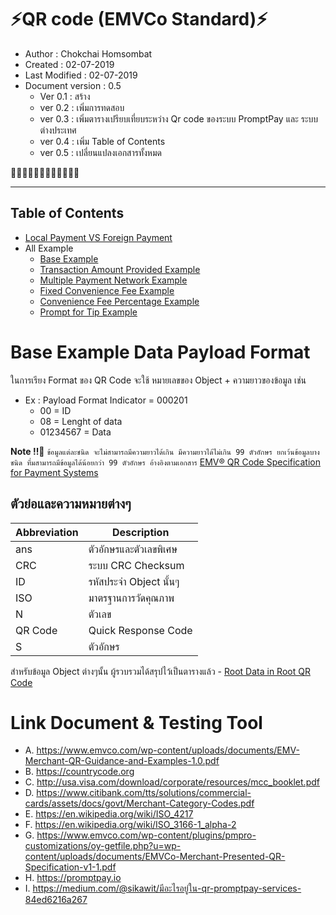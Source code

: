 # ⚡️QR code (EMVCo Standard)⚡️

* Author : Chokchai Homsombat
* Created : 02-07-2019
* Last Modified : 02-07-2019
* Document version : 0.5 
  *   Ver 0.1 : สร้าง
  *   ver 0.2 : เพิ่มการทดสอบ
  *   ver 0.3 : เพิ่มตารางเปรียบเที่ยบระหว่าง Qr code ของระบบ PromptPay และ ระบบต่างประเทศ
  *   ver 0.4 : เพิ่ม Table of Contents
  *   ver 0.5 : เปลี่ยนแปลงเอกสารทั้งหมด

💯💯💯💯💯💯💯💯💯💯💯💯

---

## Table of Contents
 - [Local Payment VS Foreign Payment](https://github.com/chokchai9900/QR_Wiki/blob/master/LocalVsForeign.md)
- All Example
  - [Base Example](https://github.com/chokchai9900/QR_Wiki/blob/master/Example/Base%20Example%20.md)
  - [Transaction Amount Provided Example](https://github.com/chokchai9900/QR_Wiki/blob/master/Example/Transaction%20Amount%20Provided%20Example%20.md)
  - [Multiple Payment Network Example](https://github.com/chokchai9900/QR_Wiki/blob/master/Example/Multiple%20Payment%20Network%20Example.md)
  - [Fixed Convenience Fee Example](https://github.com/chokchai9900/QR_Wiki/blob/master/Example/Fixed%20Convenience%20Fee%20Example%20.md)
  - [Convenience Fee Percentage Example](https://github.com/chokchai9900/QR_Wiki/blob/master/Example/Convenience%20Fee%20Percentage%20Example%20.md)
  - [Prompt for Tip Example](https://github.com/chokchai9900/QR_Wiki/blob/master/Example/Prompt%20for%20Tip%20Example%20.md)


# Base Example Data Payload Format

ในการเรียง Format ของ QR Code จะใช้ หมายเลขของ Object + ความยาวของข้อมูล เช่น
* Ex : Payload Format Indicator = 000201
    * 00 = ID 
    * 08 = Lenght of data
    * 01234567 = Data

**Note !!🚧** `ข้อมูลแต่ละชนิด จะไม่สามารถมีความยาวได้เกิน มีความยาวได้ไม่เกิน 99 ตัวอักษร ยกเว้นข้อมูลบางชนิด ที่มสามารถมีข้อมูลได้น้อยกว่า 99 ตัวอักษร อ้างอิงตามเอกสาร` [EMV® QR Code Specification for Payment Systems](https://www.emvco.com/wp-content/plugins/pmpro-customizations/oy-getfile.php?u=wp-content/uploads/documents/EMVCo-Merchant-Presented-QR-Specification-v1-1.pdf)

## ตัวย่อและความหมายต่างๆ

| Abbreviation | Description |
|--------------|-------------|
| ans | ตัวอักษรและตัวเลขพิเศษ |
| CRC | ระบบ CRC Checksum |
| ID | รหัสประจำ Object นั้นๆ |
| ISO | มาตรฐานการวัดคุณภาพ |
| N | ตัวเลข |
| QR Code | Quick Response Code |
| S | ตัวอักษร |

สำหรับข้อมูล Object ต่างๆนั้น ผู้รวบรวมได้สรุปไว้เป็นตารางแล้ว - [Root Data in Root QR Code](https://github.com/chokchai9900/QR_Wiki/blob/master/Root%20Data.md)

# Link Document & Testing Tool

* A. https://www.emvco.com/wp-content/uploads/documents/EMV-Merchant-QR-Guidance-and-Examples-1.0.pdf
* B. https://countrycode.org
* C. http://usa.visa.com/download/corporate/resources/mcc_booklet.pdf
* D. https://www.citibank.com/tts/solutions/commercial-cards/assets/docs/govt/Merchant-Category-Codes.pdf
* E. https://en.wikipedia.org/wiki/ISO_4217
* F. https://en.wikipedia.org/wiki/ISO_3166-1_alpha-2
* G. https://www.emvco.com/wp-content/plugins/pmpro-customizations/oy-getfile.php?u=wp-content/uploads/documents/EMVCo-Merchant-Presented-QR-Specification-v1-1.pdf
* H. https://promptpay.io
* I. https://medium.com/@sikawit/มีอะไรอยู่ใน-qr-promptpay-services-84ed6216a267
